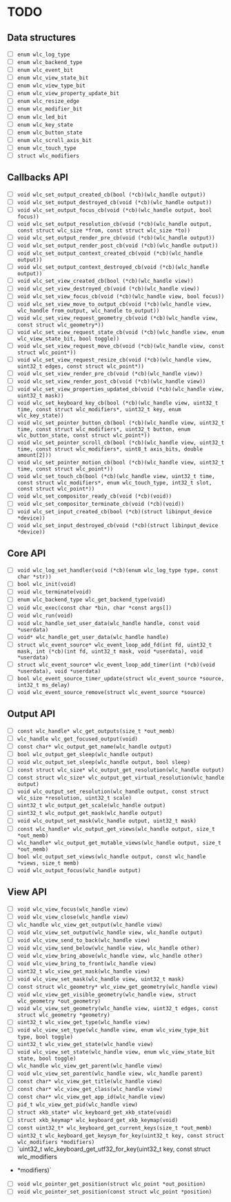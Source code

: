 TODO
====

Data structures
---------------

- [ ] `enum wlc_log_type`
- [ ] `enum wlc_backend_type`
- [ ] `enum wlc_event_bit`
- [ ] `enum wlc_view_state_bit`
- [ ] `enum wlc_view_type_bit`
- [ ] `enum wlc_view_property_update_bit`
- [ ] `enum wlc_resize_edge`
- [ ] `enum wlc_modifier_bit`
- [ ] `enum wlc_led_bit`
- [ ] `enum wlc_key_state`
- [ ] `enum wlc_button_state`
- [ ] `enum wlc_scroll_axis_bit`
- [ ] `enum wlc_touch_type`
- [ ] `struct wlc_modifiers`

Callbacks API
-------------

- [ ] `void wlc_set_output_created_cb(bool (*cb)(wlc_handle output))`
- [ ] `void wlc_set_output_destroyed_cb(void (*cb)(wlc_handle output))`
- [ ] `void wlc_set_output_focus_cb(void (*cb)(wlc_handle output, bool focus))`
- [ ] `void wlc_set_output_resolution_cb(void (*cb)(wlc_handle output, const struct wlc_size *from, const struct wlc_size *to))`
- [ ] `void wlc_set_output_render_pre_cb(void (*cb)(wlc_handle output))`
- [ ] `void wlc_set_output_render_post_cb(void (*cb)(wlc_handle output))`
- [ ] `void wlc_set_output_context_created_cb(void (*cb)(wlc_handle output))`
- [ ] `void wlc_set_output_context_destroyed_cb(void (*cb)(wlc_handle output))`
- [ ] `void wlc_set_view_created_cb(bool (*cb)(wlc_handle view))`
- [ ] `void wlc_set_view_destroyed_cb(void (*cb)(wlc_handle view))`
- [ ] `void wlc_set_view_focus_cb(void (*cb)(wlc_handle view, bool focus))`
- [ ] `void wlc_set_view_move_to_output_cb(void (*cb)(wlc_handle view, wlc_handle from_output, wlc_handle to_output))`
- [ ] `void wlc_set_view_request_geometry_cb(void (*cb)(wlc_handle view, const struct wlc_geometry*))`
- [ ] `void wlc_set_view_request_state_cb(void (*cb)(wlc_handle view, enum wlc_view_state_bit, bool toggle))`
- [ ] `void wlc_set_view_request_move_cb(void (*cb)(wlc_handle view, const struct wlc_point*))`
- [ ] `void wlc_set_view_request_resize_cb(void (*cb)(wlc_handle view, uint32_t edges, const struct wlc_point*))`
- [ ] `void wlc_set_view_render_pre_cb(void (*cb)(wlc_handle view))`
- [ ] `void wlc_set_view_render_post_cb(void (*cb)(wlc_handle view))`
- [ ] `void wlc_set_view_properties_updated_cb(void (*cb)(wlc_handle view, uint32_t mask))`
- [ ] `void wlc_set_keyboard_key_cb(bool (*cb)(wlc_handle view, uint32_t time, const struct wlc_modifiers*, uint32_t key, enum wlc_key_state))`
- [ ] `void wlc_set_pointer_button_cb(bool (*cb)(wlc_handle view, uint32_t time, const struct wlc_modifiers*, uint32_t button, enum wlc_button_state, const struct wlc_point*))`
- [ ] `void wlc_set_pointer_scroll_cb(bool (*cb)(wlc_handle view, uint32_t time, const struct wlc_modifiers*, uint8_t axis_bits, double amount[2]))`
- [ ] `void wlc_set_pointer_motion_cb(bool (*cb)(wlc_handle view, uint32_t time, const struct wlc_point*))`
- [ ] `void wlc_set_touch_cb(bool (*cb)(wlc_handle view, uint32_t time, const struct wlc_modifiers*, enum wlc_touch_type, int32_t slot, const struct wlc_point*))`
- [ ] `void wlc_set_compositor_ready_cb(void (*cb)(void))`
- [ ] `void wlc_set_compositor_terminate_cb(void (*cb)(void))`
- [ ] `void wlc_set_input_created_cb(bool (*cb)(struct libinput_device *device))`
- [ ] `void wlc_set_input_destroyed_cb(void (*cb)(struct libinput_device *device))`

Core API
--------

- [ ] `void wlc_log_set_handler(void (*cb)(enum wlc_log_type type, const char *str))`
- [ ] `bool wlc_init(void)`
- [ ] `void wlc_terminate(void)`
- [ ] `enum wlc_backend_type wlc_get_backend_type(void)`
- [ ] `void wlc_exec(const char *bin, char *const args[])`
- [ ] `void wlc_run(void)`
- [ ] `void wlc_handle_set_user_data(wlc_handle handle, const void *userdata)`
- [ ] `void* wlc_handle_get_user_data(wlc_handle handle)`
- [ ] `struct wlc_event_source* wlc_event_loop_add_fd(int fd, uint32_t mask, int (*cb)(int fd, uint32_t mask, void *userdata), void *userdata)`
- [ ] `struct wlc_event_source* wlc_event_loop_add_timer(int (*cb)(void *userdata), void *userdata)`
- [ ] `bool wlc_event_source_timer_update(struct wlc_event_source *source, int32_t ms_delay)`
- [ ] `void wlc_event_source_remove(struct wlc_event_source *source)`

Output API
----------

- [ ] `const wlc_handle* wlc_get_outputs(size_t *out_memb)`
- [ ] `wlc_handle wlc_get_focused_output(void)`
- [ ] `const char* wlc_output_get_name(wlc_handle output)`
- [ ] `bool wlc_output_get_sleep(wlc_handle output)`
- [ ] `void wlc_output_set_sleep(wlc_handle output, bool sleep)`
- [ ] `const struct wlc_size* wlc_output_get_resolution(wlc_handle output)`
- [ ] `const struct wlc_size* wlc_output_get_virtual_resolution(wlc_handle output)`
- [ ] `void wlc_output_set_resolution(wlc_handle output, const struct wlc_size *resolution, uint32_t scale)`
- [ ] `uint32_t wlc_output_get_scale(wlc_handle output)`
- [ ] `uint32_t wlc_output_get_mask(wlc_handle output)`
- [ ] `void wlc_output_set_mask(wlc_handle output, uint32_t mask)`
- [ ] `const wlc_handle* wlc_output_get_views(wlc_handle output, size_t *out_memb)`
- [ ] `wlc_handle* wlc_output_get_mutable_views(wlc_handle output, size_t *out_memb)`
- [ ] `bool wlc_output_set_views(wlc_handle output, const wlc_handle *views, size_t memb)`
- [ ] `void wlc_output_focus(wlc_handle output)`

View API
--------

- [ ] `void wlc_view_focus(wlc_handle view)`
- [ ] `void wlc_view_close(wlc_handle view)`
- [ ] `wlc_handle wlc_view_get_output(wlc_handle view)`
- [ ] `void wlc_view_set_output(wlc_handle view, wlc_handle output)`
- [ ] `void wlc_view_send_to_back(wlc_handle view)`
- [ ] `void wlc_view_send_below(wlc_handle view, wlc_handle other)`
- [ ] `void wlc_view_bring_above(wlc_handle view, wlc_handle other)`
- [ ] `void wlc_view_bring_to_front(wlc_handle view)`
- [ ] `uint32_t wlc_view_get_mask(wlc_handle view)`
- [ ] `void wlc_view_set_mask(wlc_handle view, uint32_t mask)`
- [ ] `const struct wlc_geometry* wlc_view_get_geometry(wlc_handle view)`
- [ ] `void wlc_view_get_visible_geometry(wlc_handle view, struct wlc_geometry *out_geometry)`
- [ ] `void wlc_view_set_geometry(wlc_handle view, uint32_t edges, const struct wlc_geometry *geometry)`
- [ ] `uint32_t wlc_view_get_type(wlc_handle view)`
- [ ] `void wlc_view_set_type(wlc_handle view, enum wlc_view_type_bit type, bool toggle)`
- [ ] `uint32_t wlc_view_get_state(wlc_handle view)`
- [ ] `void wlc_view_set_state(wlc_handle view, enum wlc_view_state_bit state, bool toggle)`
- [ ] `wlc_handle wlc_view_get_parent(wlc_handle view)`
- [ ] `void wlc_view_set_parent(wlc_handle view, wlc_handle parent)`
- [ ] `const char* wlc_view_get_title(wlc_handle view)`
- [ ] `const char* wlc_view_get_class(wlc_handle view)`
- [ ] `const char* wlc_view_get_app_id(wlc_handle view)`
- [ ] `pid_t wlc_view_get_pid(wlc_handle view)`
- [ ] `struct xkb_state* wlc_keyboard_get_xkb_state(void)`
- [ ] `struct xkb_keymap* wlc_keyboard_get_xkb_keymap(void)`
- [ ] `const uint32_t* wlc_keyboard_get_current_keys(size_t *out_memb)`
- [ ] `uint32_t wlc_keyboard_get_keysym_for_key(uint32_t key, const struct wlc_modifiers *modifiers)`
- [ ] `uint32_t wlc_keyboard_get_utf32_for_key(uint32_t key, const struct wlc_modifiers
- *modifiers)`
- [ ] `void wlc_pointer_get_position(struct wlc_point *out_position)`
- [ ] `void wlc_pointer_set_position(const struct wlc_point *position)`
